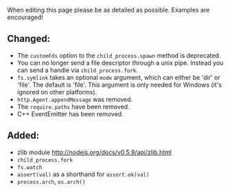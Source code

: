 When editing this page please be as detailed as possible. Examples are encouraged!

## Changed:

 * The `customFds` option to the `child_process.spawn` method is deprecated. 
 * You can no longer send a file descriptor through a unix pipe. Instead you can send a handle via `child_process.fork`.
 * `fs.symlink` takes an optional `mode` argument, which can either be 'dir' or 'file'.  The default is 'file'.  This argument is only needed for Windows (it's ignored on other platforms).
 * `http.Agent.appendMessage` was removed.
 * The `require.paths` have been removed.
 * C++ EventEmitter has been removed.

## Added:

 * zlib module http://nodejs.org/docs/v0.5.9/api/zlib.html
 * `child_process.fork`
 * `fs.watch`
 * `assert(val)` as a shorthand for `assert.ok(val)`
 * `process.arch`, `os.arch()`